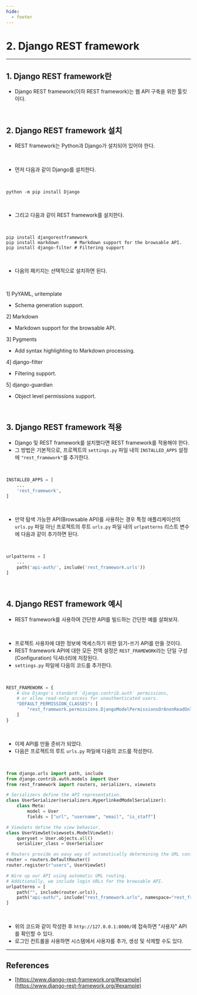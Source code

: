 ```yaml
---
hide:
  - footer
---
```


# 2. Django REST framework

---

## 1. Django REST framework란

- Django REST framework(이하 REST framework)는 웹 API 구축을 위한 툴킷이다.

<br/>

## 2. Django REST framework 설치

- REST framework는 Python과 Django가 설치되어 있어야 한다.

<br/>

- 먼저 다음과 같이 Django를 설치한다.

<br/>

```shell
python -m pip install Django
```

<br/>

- 그리고 다음과 같이 REST framework를 설치한다.

<br/>

```shell
pip install djangorestframework
pip install markdown      # Markdown support for the browsable API.
pip install django-filter # Filtering support
```

<br/>

- 다음의 패키지는 선택적으로 설치하면 된다.

<br/>

1] PyYAML, uritemplate

- Schema generation support.

2] Markdown

- Markdown support for the browsable API.

3] Pygments

- Add syntax highlighting to Markdown processing.

4] django-filter

- Filtering support.

5] django-guardian

- Object level permissions support.

<br/>

## 3. Django REST framework 적용

- Django 및 REST framework를 설치했다면 REST framework를 적용해야 한다.
- 그 방법은 기본적으로, 프로젝트의 `settings.py` 파일 내의 `INSTALLED_APPS` 설정에 `"rest_framework"`를 추가한다.

<br/>

```python title="settings.py"
INSTALLED_APPS = [
    ...
    'rest_framework',
]
```

<br/>

- 만약 탐색 가능한 API(Browsable API)를 사용하는 경우 특정 애플리케이션의 `urls.py` 파일 아닌 프로젝트의 루트 `urls.py` 파일 내의 `urlpatterns` 리스트 변수에 다음과 같이 추가하면 된다.

<br/>

```python title="urls.py"
urlpatterns = [
    ...
    path('api-auth/', include('rest_framework.urls'))
]
```

<br/>

## 4. Django REST framework 예시

- REST framework를 사용하여 간단한 API를 빌드하는 간단한 예를 살펴보자.

<br/>

- 프로젝트 사용자에 대한 정보에 액세스하기 위한 읽기-쓰기 API를 만들 것이다.
- REST framework API에 대한 모든 전역 설정은 `REST_FRAMEWORK`라는 단일 구성(Configuration) 딕셔너리에 저장된다.
- `settings.py` 파일에 다음의 코드를 추가한다.

<br/>

```python title="settings.py"
REST_FRAMEWORK = {
    # Use Django's standard `django.contrib.auth` permissions,
    # or allow read-only access for unauthenticated users.
    "DEFAULT_PERMISSION_CLASSES": [
        "rest_framework.permissions.DjangoModelPermissionsOrAnonReadOnly"
    ]
}
```

<br/>

- 이제 API를 만들 준비가 되었다.
- 다음은 프로젝트의 루트 `urls.py` 파일에 다음의 코드를 작성한다.

<br/>

```python title="urls.py"
from django.urls import path, include
from django.contrib.auth.models import User
from rest_framework import routers, serializers, viewsets

# Serializers define the API representation.
class UserSerializer(serializers.HyperlinkedModelSerializer):
    class Meta:
        model = User
        fields = ["url", "username", "email", "is_staff"]

# ViewSets define the view behavior.
class UserViewSet(viewsets.ModelViewSet):
    queryset = User.objects.all()
    serializer_class = UserSerializer

# Routers provide an easy way of automatically determining the URL conf.
router = routers.DefaultRouter()
router.register(r"users", UserViewSet)

# Wire up our API using automatic URL routing.
# Additionally, we include login URLs for the browsable API.
urlpatterns = [
    path("", include(router.urls)),
    path("api-auth/", include("rest_framework.urls", namespace="rest_framework"))
]
```

<br/>

- 위의 코드와 같이 작성한 후 `http://127.0.0.1:8000/`에 접속하면 "사용자" API를 확인할 수 있다.
- 로그인 컨트롤을 사용하면 시스템에서 사용자를 추가, 생성 및 삭제할 수도 있다.

---

## References

- [https://www.django-rest-framework.org/#example](https://www.django-rest-framework.org/#example)
